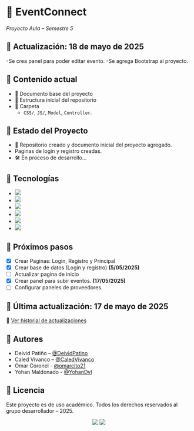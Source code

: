 # 🎉 EventConnect  
_Proyecto Aula – Semestre 5_

## 📅 Actualización: 18 de mayo de 2025
-Se crea panel para poder editar evento.
-Se agrega Bootstrap al proyecto.
  
## 📂 Contenido actual
- 📄 Documento base del proyecto 
- 📁 Estructura inicial del repositorio
- 📁 Carpeta
   - `CSS/`, `JS/`, `Model`, `Controller`.

## 📁 Estado del Proyecto
- 🚀 Repositorio creado y documento inicial del proyecto agregado.
- Paginas de login y registro creadas.
- 🛠️ En proceso de desarrollo...

## 🧠 Tecnologías
- <img src="https://img.shields.io/badge/HTML5-E34F26?logo=html5&logoColor=white" />  
- <img src="https://img.shields.io/badge/CSS3-1572B6?logo=css3&logoColor=white" />  
- <img src="https://img.shields.io/badge/JavaScript-F7DF1E?logo=javascript&logoColor=black" />  
- <img src="https://img.shields.io/badge/PHP-777BB4?logo=php&logoColor=white" />
- <img src="https://img.shields.io/badge/Bootstrap-7952B3?logo=bootstrap&logoColor=white" />
- <img src="https://img.shields.io/badge/(Por%20definir)-lightgrey?logo=code&logoColor=white" />

## 📌 Próximos pasos
- [X] Crear Paginas: Login, Registro y Principal
- [X] Crear base de datos (Login y registro) **(5/05/2025)**
- [ ] Actualizar pagina de inicio
- [X] Crear panel para subir eventos. **(17/05/2025)**
- [ ] Configurar paneles de proveedores.

## 📅 Última actualización: 17 de mayo de 2025
📘 [Ver historial de actualizaciones](CHANGELOG.md)

## 👥 Autores
- Deivid Patiño – [@DeividPatino](https://github.com/DeividPatino)
- Caled Vivanco – [@CaledVivanco](https://github.com/CaledVivanco)
- Omar Coronel - [@omarcito21](https://github.com/omarcito21)
- Yohan Maldonado - [@YohanDvl](https://github.com/YohanDvl)

## 🧾 Licencia
Este proyecto es de uso académico. Todos los derechos reservados al grupo desarrollador – 2025.

<p align="center">
  <img src="https://img.shields.io/badge/GitHub-181717?logo=github&logoColor=white" />
  <img src="https://img.shields.io/badge/EventConnect-0A7E8C?logo=code&logoColor=white" />
</p>


